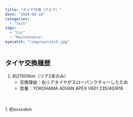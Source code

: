 ```yaml
---
title: "タイヤ交換（クルマ）"
date: "2024-08-10"
categories:
  - "Tech"
tags:
  - "Car"
  - "Maintenance"
eyecatch: "/img/eyecatch.jpg"
---
```

## タイヤ交換履歴
1. 約21500km（リア2本のみ）
    - 交換理由：右リアタイヤがスローパンクチャーしたため
    - 型番：YOKOHAMA ADVAN APEX V601 235/40/R18
<br>
<br>
1. 約xxxxxkm